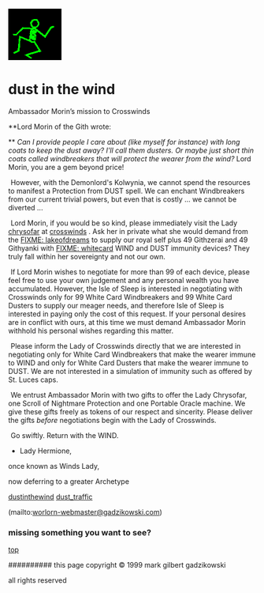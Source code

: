![dancer](assets/dancer.gif)

# dust in the wind



 Ambassador Morin’s mission to Crosswinds

**Lord Morin of the Gith wrote:

** *Can I provide people I care about (like myself for instance) with long coats to keep the dust away? I'll call them *dusters*. Or maybe just short thin coats called *windbreakers* that will protect the wearer from the wind?* 
Lord Morin, you are a gem beyond price! 


 ![xparent](assets/xparent.gif)  However, with the Demonlord's Kolwynia, we cannot spend the resources to manifest a Protection from DUST spell. We can enchant Windbreakers from our current trivial powers, but even that is costly ... we cannot be diverted ... 


 ![xparent](assets/xparent.gif)  Lord Morin, if you would be so kind, please immediately visit the Lady  [chrysofar](chrysofar.md)  at  [crosswinds](crosswinds.md) . Ask her in private what she would demand from the  [FIXME: lakeofdreams](lakeofdreams.md)  to supply our royal self plus 49 Githzerai and 49 Githyanki with  [FIXME: whitecard](whitecard.md)  WIND and DUST immunity devices? They truly fall within her sovereignty and not our own. 


 ![xparent](assets/xparent.gif)  If Lord Morin wishes to negotiate for more than 99 of each device, please feel free to use your own judgement and any personal wealth you have accumulated. However, the Isle of Sleep is interested in negotiating with Crosswinds only for 99 White Card Windbreakers and 99 White Card Dusters to supply our meager needs, and therefore Isle of Sleep is interested in paying only the cost of this request. If your personal desires are in conflict with ours, at this time we must demand Ambassador Morin withhold his personal wishes regarding this matter. 


 ![xparent](assets/xparent.gif)  Please inform the Lady of Crosswinds directly that we are interested in negotiating only for White Card Windbreakers that make the wearer immune to WIND and only for White Card Dusters that make the wearer immune to DUST. We are not interested in a simulation of immunity such as offered by St. Luces caps. 


 ![xparent](assets/xparent.gif)  We entrust Ambassador Morin with two gifts to offer the Lady Chrysofar, one Scroll of Nightmare Protection and one Portable Oracle machine. We give these gifts freely as tokens of our respect and sincerity. Please deliver the gifts *before* negotiations begin with the Lady of Crosswinds. 


 ![xparent](assets/xparent.gif)  Go swiftly. Return with the WIND. 


- Lady Hermione, 

 once known as Winds Lady, 

 now deferring to a greater Archetype 







  [dustinthewind](dustinthewind.md)  [dust_traffic](dust_traffic.md) 

 (mailto:worlorn-webmaster@gadzikowski.com) 

 
### missing something you want to see?



 [top](#top) 

 
########## this page copyright © 1999 mark gilbert gadzikowski

 all rights reserved